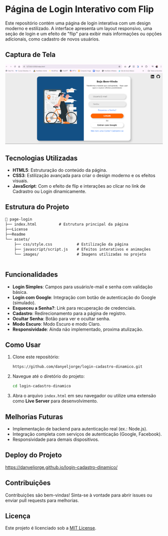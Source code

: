 
# Página de Login Interativo com Flip

Este repositório contém uma página de login interativa com um design moderno e estilizado. A interface apresenta um layout responsivo, uma seção de login e um efeito de "flip" para exibir mais informações ou opções adicionais, como cadastro de novos usuários. 

## Captura de Tela

![Captura de Tela da Página de Login](./asset/img/pagina%20de%20login%20interativo.png)

## Tecnologias Utilizadas

- **HTML5**: Estruturação do conteúdo da página.
- **CSS3**: Estilização avançada para criar o design moderno e os efeitos visuais.
- **JavaScript**: Com o efeito de flip e interações ao clicar no link de Cadrastro ou Login dinamicamente.

## Estrutura do Projeto

```
📁 page-login
├── index.html          # Estrutura principal da página
├──License
├──Readme
└── assets/
    ├── css/style.css           # Estilização da página
    ├── javascript/script.js    # Efeitos interativos e animações
    └── images/                 # Imagens utilizadas no projeto
     
```

## Funcionalidades

- **Login Simples**: Campos para usuário/e-mail e senha com validação básica.
- **Login com Google**: Integração com botão de autenticação do Google (simulado).
- **Esqueceu a Senha?**: Link para recuperação de credenciais.
- **Cadastro**: Redirecionamento para a página de registro.
- **Ocultar Senha**: Botão para ver e ocultar senha.
- **Modo Escuro**: Modo Escuro e modo Claro.
- **Responsividade**: Ainda não implementado, proxima atulização.


## Como Usar

1. Clone este repositório:
   ```bash
   https://github.com/danyeljorge/login-cadastro-dinamico.git
   ```

2. Navegue até o diretório do projeto:
   ```bash
   cd login-cadastro-dinamico
   ```

3. Abra o arquivo `index.html` em seu navegador ou utilize uma extensão como **Live Server** para desenvolvimento.


## Melhorias Futuras

- Implementação de backend para autenticação real (ex.: Node.js).
- Integração completa com serviços de autenticação (Google, Facebook).
- Responsividade para demais dispositivos.

## Deploy do Projeto 

https://danyeljorge.github.io/login-cadastro-dinamico/

## Contribuições

Contribuições são bem-vindas! Sinta-se à vontade para abrir issues ou enviar pull requests para melhorias.

## Licença

Este projeto é licenciado sob a [MIT License](LICENSE).
